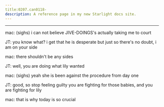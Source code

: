 ```yaml
---
title:0207.can0118-
description: A reference page in my new Starlight docs site.
---
```

----- 
mac: (sighs) i can not believe JIVE-DOINGS's actually taking me to court
 
JT: you know what? 
 i get that he is desperate
 but just so there's no doubt, 
i am on your side
 
mac: there shouldn't be any sides
 
JT: well, you are doing what lily wanted
 
mac: (sighs) yeah
 she is been against the procedure from day one
 
JT: good, so stop feeling guilty
 you are fighting for those babies, and 
you are fighting for lily
 
mac: that is why today is so crucial
 

